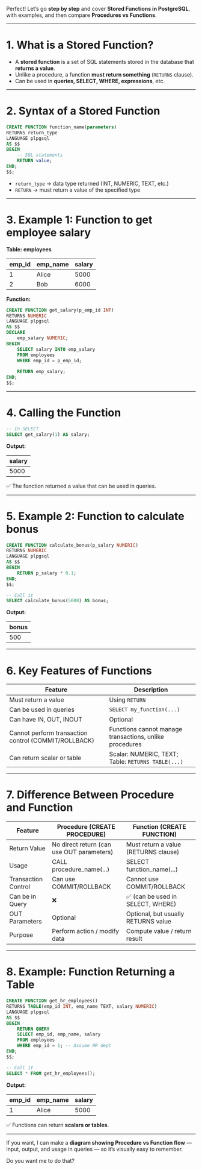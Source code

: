 Perfect! Let’s go **step by step** and cover **Stored Functions in PostgreSQL**, with examples, and then compare **Procedures vs Functions**.

---

# **1. What is a Stored Function?**

* A **stored function** is a set of SQL statements stored in the database that **returns a value**.
* Unlike a procedure, a function **must return something** (`RETURNS` clause).
* Can be used in **queries, SELECT, WHERE, expressions**, etc.

---

# **2. Syntax of a Stored Function**

```sql
CREATE FUNCTION function_name(parameters)
RETURNS return_type
LANGUAGE plpgsql
AS $$
BEGIN
    -- SQL statements
    RETURN value;
END;
$$;
```

* `return_type` → data type returned (INT, NUMERIC, TEXT, etc.)
* `RETURN` → must return a value of the specified type

---

# **3. Example 1: Function to get employee salary**

**Table: employees**

| emp\_id | emp\_name | salary |
| ------- | --------- | ------ |
| 1       | Alice     | 5000   |
| 2       | Bob       | 6000   |

**Function:**

```sql
CREATE FUNCTION get_salary(p_emp_id INT)
RETURNS NUMERIC
LANGUAGE plpgsql
AS $$
DECLARE
    emp_salary NUMERIC;
BEGIN
    SELECT salary INTO emp_salary
    FROM employees
    WHERE emp_id = p_emp_id;
    
    RETURN emp_salary;
END;
$$;
```

---

# **4. Calling the Function**

```sql
-- In SELECT
SELECT get_salary(1) AS salary;
```

**Output:**

| salary |
| ------ |
| 5000   |

✅ The function returned a value that can be used in queries.

---

# **5. Example 2: Function to calculate bonus**

```sql
CREATE FUNCTION calculate_bonus(p_salary NUMERIC)
RETURNS NUMERIC
LANGUAGE plpgsql
AS $$
BEGIN
    RETURN p_salary * 0.1;
END;
$$;

-- Call it
SELECT calculate_bonus(5000) AS bonus;
```

**Output:**

| bonus |
| ----- |
| 500   |

---

# **6. Key Features of Functions**

| Feature                                              | Description                                             |
| ---------------------------------------------------- | ------------------------------------------------------- |
| Must return a value                                  | Using `RETURN`                                          |
| Can be used in queries                               | `SELECT my_function(...)`                               |
| Can have IN, OUT, INOUT                              | Optional                                                |
| Cannot perform transaction control (COMMIT/ROLLBACK) | Functions cannot manage transactions, unlike procedures |
| Can return scalar or table                           | Scalar: NUMERIC, TEXT; Table: `RETURNS TABLE(...)`      |

---

# **7. Difference Between Procedure and Function**

| Feature             | Procedure (CREATE PROCEDURE)              | Function (CREATE FUNCTION)           |
| ------------------- | ----------------------------------------- | ------------------------------------ |
| Return Value        | No direct return (can use OUT parameters) | Must return a value (RETURNS clause) |
| Usage               | CALL procedure\_name(...)                 | SELECT function\_name(...)           |
| Transaction Control | Can use COMMIT/ROLLBACK                   | Cannot use COMMIT/ROLLBACK           |
| Can be in Query     | ❌                                         | ✅ (can be used in SELECT, WHERE)     |
| OUT Parameters      | Optional                                  | Optional, but usually RETURNS value  |
| Purpose             | Perform action / modify data              | Compute value / return result        |

---

# **8. Example: Function Returning a Table**

```sql
CREATE FUNCTION get_hr_employees()
RETURNS TABLE(emp_id INT, emp_name TEXT, salary NUMERIC)
LANGUAGE plpgsql
AS $$
BEGIN
    RETURN QUERY
    SELECT emp_id, emp_name, salary
    FROM employees
    WHERE emp_id = 1; -- Assume HR dept
END;
$$;

-- Call it
SELECT * FROM get_hr_employees();
```

**Output:**

| emp\_id | emp\_name | salary |
| ------- | --------- | ------ |
| 1       | Alice     | 5000   |

✅ Functions can return **scalars or tables**.

---

If you want, I can make a **diagram showing Procedure vs Function flow** — input, output, and usage in queries — so it’s visually easy to remember.

Do you want me to do that?
